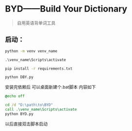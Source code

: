 # BYD——Build Your Dictionary

> 自用英语背单词工具

## 启动：

```cmd
python -m venv venv_name

.\venv_name\Scripts\activate

pip install -r requirements.txt

python DBY.py
```

安装完依赖后
可以桌面新建个.bat脚本
内容如下

```bat
@echo off

cd /d "D:\path\to\BYD"
call .\venv_name\Scripts\activate
python BYD.py
```

以后直接双击脚本启动